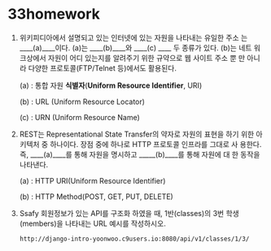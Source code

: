 # 33homework

1. 위키피디아에서 설명되고 있는 인터넷에 있는 자원을 나타내는 유일한 주소 는 ____(a)____이다. (a)는 ____(b)____와 ____(c) ____ 두 종류가 있다. (b)는 네트 워크상에서 자원이 어디 있는지를 알려주기 위한 규약으로 웹 사이트 주소 뿐 만 아니라 다양한 프로토콜(FTP/Telnet 등)에서도 활용된다.

   

   (a) : 통합 자원 **식별자**(**Uniform Resource Identifier**, URI)

   (b) :  URL (Uniform Resource Locator)

   (c) : URN (Uniform Resource Name)

   

2. REST는 Representational State Transfer의 약자로 자원의 표현을 하기 위한 아키텍처 중 하나이다. 장점 중에 하나로 HTTP 프로토콜 인프라를 그대로 사 용한다. 즉, ____(a)____를 통해 자원을 명시하고 _____(b)____를 통해 자원에 대 한 동작을 나타낸다.

   

   (a) : HTTP URI(Uniform Resource Identifier) 

   (b) : HTTP Method(POST, GET, PUT, DELETE)

   

3. Ssafy 회원정보가 있는 API를 구조화 하였을 때, 1반(classes)의 3번 학생 (members)을 나타내는 URL 예시를 작성하시오.

   

   `http://django-intro-yoonwoo.c9users.io:8080/api/v1/classes/1/3/ `

